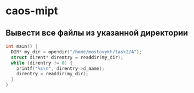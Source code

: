 # caos-mipt


## Вывести все файлы из указанной директории
```C
int main() {
  DIR* my_dir = opendir("/home/mostovykh/task2/A");
  struct dirent* direntry = readdir(my_dir);
  while (direntry != 0) {
    printf("%s\n", direntry->d_name);
    direntry = readdir(my_dir);
  }
}
```
